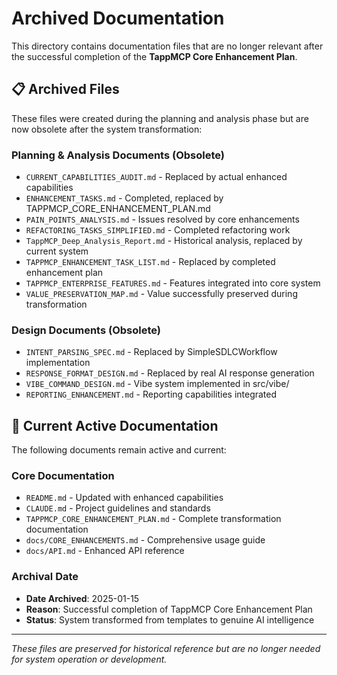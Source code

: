 # Archived Documentation

This directory contains documentation files that are no longer relevant after the successful completion of the **TappMCP Core Enhancement Plan**.

## 📋 Archived Files

These files were created during the planning and analysis phase but are now obsolete after the system transformation:

### Planning & Analysis Documents (Obsolete)
- `CURRENT_CAPABILITIES_AUDIT.md` - Replaced by actual enhanced capabilities
- `ENHANCEMENT_TASKS.md` - Completed, replaced by TAPPMCP_CORE_ENHANCEMENT_PLAN.md
- `PAIN_POINTS_ANALYSIS.md` - Issues resolved by core enhancements
- `REFACTORING_TASKS_SIMPLIFIED.md` - Completed refactoring work
- `TappMCP_Deep_Analysis_Report.md` - Historical analysis, replaced by current system
- `TAPPMCP_ENHANCEMENT_TASK_LIST.md` - Replaced by completed enhancement plan
- `TAPPMCP_ENTERPRISE_FEATURES.md` - Features integrated into core system
- `VALUE_PRESERVATION_MAP.md` - Value successfully preserved during transformation

### Design Documents (Obsolete)
- `INTENT_PARSING_SPEC.md` - Replaced by SimpleSDLCWorkflow implementation
- `RESPONSE_FORMAT_DESIGN.md` - Replaced by real AI response generation
- `VIBE_COMMAND_DESIGN.md` - Vibe system implemented in src/vibe/
- `REPORTING_ENHANCEMENT.md` - Reporting capabilities integrated

## 🎯 Current Active Documentation

The following documents remain active and current:

### Core Documentation
- `README.md` - Updated with enhanced capabilities
- `CLAUDE.md` - Project guidelines and standards
- `TAPPMCP_CORE_ENHANCEMENT_PLAN.md` - Complete transformation documentation
- `docs/CORE_ENHANCEMENTS.md` - Comprehensive usage guide
- `docs/API.md` - Enhanced API reference

### Archival Date
- **Date Archived**: 2025-01-15
- **Reason**: Successful completion of TappMCP Core Enhancement Plan
- **Status**: System transformed from templates to genuine AI intelligence

---

*These files are preserved for historical reference but are no longer needed for system operation or development.*